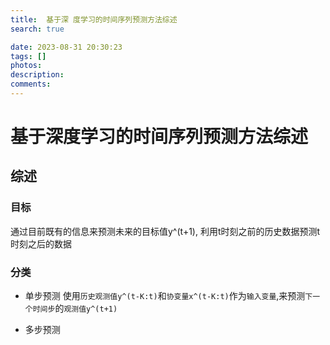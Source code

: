 ```yaml
---
title:  基于深 度学习的时间序列预测方法综述
search: true

date: 2023-08-31 20:30:23
tags: []
photos:
description:
comments:
---
```


# 基于深度学习的时间序列预测方法综述

## 综述

### 目标
通过目前既有的信息来预测未来的目标值y^(t+1), 利用t时刻之前的历史数据预测t时刻之后的数据

### 分类
- 单步预测
使用`历史观测值y^(t-K:t)`和`协变量x^(t-K:t)`作为`输入变量`,来预测`下一个时间步`的`观测值y^(t+1)`

- 多步预测